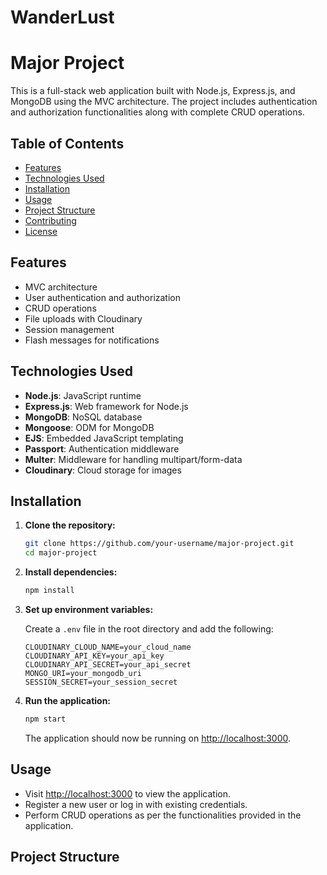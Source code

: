 # WanderLust
# Major Project

This is a full-stack web application built with Node.js, Express.js, and MongoDB using the MVC architecture. The project includes authentication and authorization functionalities along with complete CRUD operations.

## Table of Contents

- [Features](#features)
- [Technologies Used](#technologies-used)
- [Installation](#installation)
- [Usage](#usage)
- [Project Structure](#project-structure)
- [Contributing](#contributing)
- [License](#license)

## Features

- MVC architecture
- User authentication and authorization
- CRUD operations
- File uploads with Cloudinary
- Session management
- Flash messages for notifications

## Technologies Used

- **Node.js**: JavaScript runtime
- **Express.js**: Web framework for Node.js
- **MongoDB**: NoSQL database
- **Mongoose**: ODM for MongoDB
- **EJS**: Embedded JavaScript templating
- **Passport**: Authentication middleware
- **Multer**: Middleware for handling multipart/form-data
- **Cloudinary**: Cloud storage for images

## Installation

1. **Clone the repository:**

    ```bash
    git clone https://github.com/your-username/major-project.git
    cd major-project
    ```

2. **Install dependencies:**

    ```bash
    npm install
    ```

3. **Set up environment variables:**

    Create a `.env` file in the root directory and add the following:

    ```env
    CLOUDINARY_CLOUD_NAME=your_cloud_name
    CLOUDINARY_API_KEY=your_api_key
    CLOUDINARY_API_SECRET=your_api_secret
    MONGO_URI=your_mongodb_uri
    SESSION_SECRET=your_session_secret
    ```

4. **Run the application:**

    ```bash
    npm start
    ```

    The application should now be running on [http://localhost:3000](http://localhost:3000).

## Usage

- Visit [http://localhost:3000](http://localhost:3000) to view the application.
- Register a new user or log in with existing credentials.
- Perform CRUD operations as per the functionalities provided in the application.

## Project Structure


